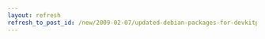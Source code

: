 ```yaml
---
layout: refresh
refresh_to_post_id: /new/2009-02-07/updated-debian-packages-for-devkitpro.html
---
```

